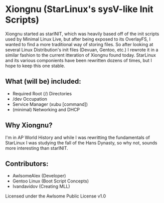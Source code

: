 # Xiongnu (StarLinux's sysV-like Init Scripts)
Xiongnu started as starINIT, which was heavily based off of the init scripts used by Minimal Linux Live, but after being exposed to its OverlayFS, I wanted to find a more traditional way of storing files. So after looking at several Linux Distribution's init files (Devuan, Gentoo, etc.) I rewrote it in a similar fashion to the current itteration of Xiongnu found today. StarLinux and its various componients have been rewritten dozens of times, but I hope to keep this one stable.

## What (will be) included:
* Required Root (/) Directories
* /dev Occupation
* Service Manager (xubu [command])
* (minimal) Networking and DHCP

## Why Xiongnu?
I'm in AP World History and while I was rewritting the fundamentals of StarLinux I was studying the fall of the Hans Dynasty, so why not, sounds more interesting than starINIT.

## Contributors:
* AwlsomeAlex (Developer)
* Gentoo Linux (Boot Script Concepts)
* Ivandavidov (Creating MLL)

Licensed under the Awlsome Public License v1.0
